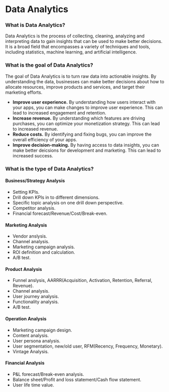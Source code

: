 # Data Analytics

### What is Data Analytics?

Data Analytics is the process of collecting, cleaning, analyzing and interpreting data to gain insights that can be used to make better decisions. It is a broad field that encompasses a variety of techniques and tools, including statistics, machine learning, and artificial intelligence.

### What is the goal of Data Analytics?

The goal of Data Analytics is to turn raw data into actionable insights. By understanding the data, businesses can make better decisions about how to allocate resources, improve products and services, and target their marketing efforts.
- **Improve user experience.** By understanding how users interact with your apps, you can make changes to improve user experience. This can lead to increased engagement and retention.
- **Increase revenue.** By understanding which features are driving purchases, you can optimize your monetization strategy. This can lead to increased revenue.
- **Reduce costs.** By identifying and fixing bugs, you can improve the overall efficiency of your apps.
- **Improve decision-making.** By having access to data insights, you can make better deicsions for development and marketing. This can lead to increased success.

### What is the type of Data Analytics?

#### Business/Strategy Analysis
- Setting KPIs.
- Drill down KPIs in to different dimensions.
- Specific topic analysis on one drill down perspective.
- Competitor analysis.
- Financial forecast/Revenue/Cost/Break-even.

#### Marketing Analysis
- Vendor anslysis.
- Channel analysis.
- Marketing campaign analysis.
- ROI definition and calculation.
- A/B test.

#### Product Analysis
- Funnel anslysis, AARRR(Acquisition, Activation, Retention, Referral, Revenue).
- Channel analysis.
- User journey analysis.
- Functionality analysis.
- A/B test.

#### Operation Analysis
- Marketing campaign design.
- Content analysis.
- User persona analysis.
- User segmentation, new/old user, RFM(Recency, Frequency, Monetary).
- Vintage Analysis.

#### Financial Analysis
- P&L forecast/Break-even analysis.
- Balance sheet/Profit and loss statement/Cash flow statement.
- User life time value.
